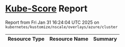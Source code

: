 # [Kube-Score](https://kube-score.com/) Report

Report from Fri Jan 31 16:24:04 UTC 2025 on `kubernetes/kustomize/nscale/overlays/azure/cluster`

| Resource Type | Resource Name | Summary |
| - | - | - |
